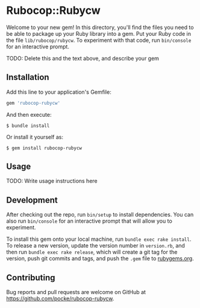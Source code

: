 # Rubocop::Rubycw

Welcome to your new gem! In this directory, you'll find the files you need to be able to package up your Ruby library into a gem. Put your Ruby code in the file `lib/rubocop/rubycw`. To experiment with that code, run `bin/console` for an interactive prompt.

TODO: Delete this and the text above, and describe your gem

## Installation

Add this line to your application's Gemfile:

```ruby
gem 'rubocop-rubycw'
```

And then execute:

    $ bundle install

Or install it yourself as:

    $ gem install rubocop-rubycw

## Usage

TODO: Write usage instructions here

## Development

After checking out the repo, run `bin/setup` to install dependencies. You can also run `bin/console` for an interactive prompt that will allow you to experiment.

To install this gem onto your local machine, run `bundle exec rake install`. To release a new version, update the version number in `version.rb`, and then run `bundle exec rake release`, which will create a git tag for the version, push git commits and tags, and push the `.gem` file to [rubygems.org](https://rubygems.org).

## Contributing

Bug reports and pull requests are welcome on GitHub at https://github.com/pocke/rubocop-rubycw.

